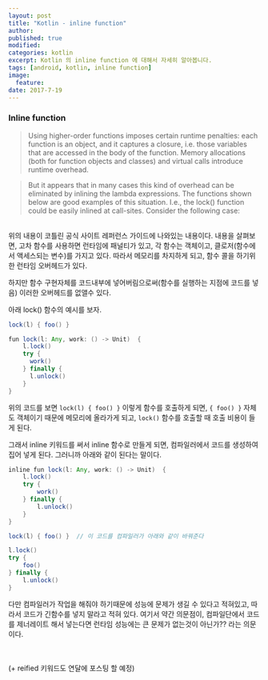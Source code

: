 ```yaml
---
layout: post
title: "Kotlin - inline function"
author:
published: true
modified:
categories: kotlin
excerpt: Kotlin 의 inline function 에 대해서 자세히 알아봅니다.
tags: [android, kotlin, inline function]
image:
  feature:
date: 2017-7-19
---
```


### Inline function
>Using higher-order functions imposes certain runtime penalties: each function is an object, and it captures a closure, i.e. those variables that are accessed in the body of the function. Memory allocations (both for function objects and classes) and virtual calls introduce runtime overhead.

>But it appears that in many cases this kind of overhead can be eliminated by inlining the lambda expressions. The functions shown below are good examples of this situation. I.e., the lock() function could be easily inlined at call-sites. Consider the following case:

<br>
위의 내용이 코틀린 공식 사이트 레퍼런스 가이드에 나와있는 내용이다. 내용을 살펴보면,
고차 함수를 사용하면 런타임에 패널티가 있고, 각 함수는 객체이고, 클로저(함수에서 액세스되는 변수)를 가지고 있다. 따라서 메모리를 차지하게 되고, 함수 콜을 하기위한 런타임 오버헤드가 있다.

하지만 함수 구현자체를 코드내부에 넣어버림으로써(함수를 실행하는 지점에 코드를 넣음) 이러한 오버헤드를 없앨수 있다.

아래 lock() 함수의 예시를 보자.

``` java
lock(l) { foo() }

fun lock(l: Any, work: () -> Unit)  {
    l.lock()
    try {
      work()
    } finally {
      l.unlock()
    }
}
```

위의 코드를 보면 `lock(l) { foo() }` 이렇게 함수를 호출하게 되면, `{ foo() }` 자체도 객체이기 때문에 메모리에 올라가게 되고, `lock()` 함수를 호출할 때 호출 비용이 들게 된다.

그래서 inline 키워드를 써서 inline 함수로 만들게 되면, 컴파일러에서 코드를 생성하여 집어 넣게 된다. 그러니까 아래와 같이 된다는 말이다.
``` java
inline fun lock(l: Any, work: () -> Unit)  {
    l.lock()
    try {
        work()
    } finally {
        l.unlock()
    }
}

lock(l) { foo() }  // 이 코드를 컴파일러가 아래와 같이 바꿔준다

l.lock()
try {
    foo()
} finally {
    l.unlock()
}

```

다만 컴파일러가 작업을 해줘야 하기때문에 성능에 문제가 생길 수 있다고 적혀있고, 따라서 코드가 긴함수를 넣지 말라고 적혀 있다. 여기서 약간 의문점이, 컴파일단에서 코드를 제너레이트 해서 넣는다면 런타임 성능에는 큰 문제가 없는것이 아닌가?? 라는 의문이다.


<br>
<br>
(+ reified 키워드도 연달에 포스팅 할 예정)
<br>
<br>
